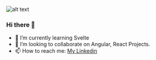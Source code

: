 
![alt text]([http://url/to/img.png](https://i.postimg.cc/DwdGzmY1/GITLAB-COVER-4x.png))



### Hi there 👋


- 🌱 I’m currently learning Svelte
- 👯 I’m looking to collaborate on Angular, React Projects.
- 📫 How to reach me: [My Linkedin](https://www.linkedin.com/in/ibrahim-muktaresq/)

<!--
**eebsperspective/eebsperspective** is a ✨ _special_ ✨ repository because its `README.md` (this file) appears on your GitHub profile.

Here are some ideas to get you started:
- 😄 Pronouns: ...
- ⚡ Fun fact: ...
-->
